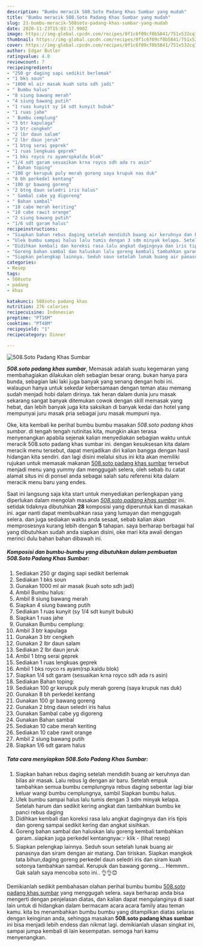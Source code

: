 ```yaml
---
description: "Bumbu meracik 508.Soto Padang Khas Sumbar yang mudah"
title: "Bumbu meracik 508.Soto Padang Khas Sumbar yang mudah"
slug: 21-bumbu-meracik-508soto-padang-khas-sumbar-yang-mudah
date: 2020-11-23T15:03:17.990Z
image: https://img-global.cpcdn.com/recipes/0f1c6f09cf0b5841/751x532cq70/508soto-padang-khas-sumbar-foto-resep-utama.jpg
thumbnail: https://img-global.cpcdn.com/recipes/0f1c6f09cf0b5841/751x532cq70/508soto-padang-khas-sumbar-foto-resep-utama.jpg
cover: https://img-global.cpcdn.com/recipes/0f1c6f09cf0b5841/751x532cq70/508soto-padang-khas-sumbar-foto-resep-utama.jpg
author: Edgar Butler
ratingvalue: 4.8
reviewcount: 7
recipeingredient:
- "250 gr daging sapi sedikit berlemak"
- "1 bks soun"
- "1000 ml air masak kuah soto sdh jadi"
- " Bumbu halus"
- "8 siung bawang merah"
- "4 siung bawang putih"
- "1 ruas kunyit sy 14 sdt kunyit bubuk"
- "1 ruas jahe"
- " Bumbu cemplung"
- "3 btr kapulaga"
- "3 btr cengkeh"
- "2 lbr daun salam"
- "2 lbr daun jeruk"
- "1 btng serai geprek"
- "1 ruas lengkuas geprek"
- "1 bks royco rs ayamrspkaldu blok"
- "1/4 sdt garam sesuaikan krna royco sdh ada rs asin"
- " Bahan toping"
- "100 gr kerupuk puly merah goreng saya krupuk nas duk"
- "8 bh perkedel kentang"
- "100 gr bawang goreng"
- "2 btng daun seledri iris halus"
- " Sambal cabe yg digoreng"
- " Bahan sambal"
- "10 cabe merah keriting"
- "10 cabe rawit orange"
- "2 siung bawang putih"
- "1/6 sdt garam halus"
recipeinstructions:
- "Siapkan bahan rebus daging setelah mendidih buang air keruhnya dan bilas air masak. Lalu rebus lg dengan air baru. Setelah empuk tambahkan semua bumbu cemplungnya rebus daging sebentar lagi biar keluar wangi bumbu cemplungnya, sambil Siapkan bumbu halus."
- "Ulek bumbu sampai halus lalu tumis dengan 3 sdm minyak kelapa. Setelah harum dan sedikit kering angkat dan tambahkan bumbu ke panci rebus daging"
- "Didihkan kembali dan koreksi rasa lalu angkat dagingnya dan iris tipis dan goreng sampai sedikit kering dan angkat sisihkan."
- "Goreng bahan sambal dan haluskan lalu goreng kembali tambahkan garam..siapkan juga perkedel kentangnya👉 klik           (lihat resep)"
- "Siapkan pelengkap lainnya. Seduh soun setelah lunak buang air panasnya dan siram dengan air matang. Dan tiriskan. Siapkan mangkok tata bihun,daging goreng perkedel daun seledri iris dan siram kuah sotonya tambahkan sambal. Kerupuk dan bawang goreng.... Hemmm.. Gak salah saya mencoba soto ini.. 👌👌😊"
categories:
- Resep
tags:
- 508soto
- padang
- khas

katakunci: 508soto padang khas 
nutrition: 276 calories
recipecuisine: Indonesian
preptime: "PT16M"
cooktime: "PT48M"
recipeyield: "1"
recipecategory: Dinner

---
```



![508.Soto Padang Khas Sumbar](https://img-global.cpcdn.com/recipes/0f1c6f09cf0b5841/751x532cq70/508soto-padang-khas-sumbar-foto-resep-utama.jpg)

<b><i>508.soto padang khas sumbar</i></b>, Memasak adalah suatu kegemaran yang membahagiakan dilakukan oleh sebagian besar orang. bukan hanya para bunda, sebagian laki laki juga banyak yang senang dengan hobi ini. walaupun hanya untuk sekedar kebersamaan dengan teman atau memang sudah menjadi hobi dalam dirinya. tak heran dalam dunia juru masak sekarang sangat banyak ditemukan cowok dengan skill memasak yang hebat, dan lebih banyak juga kita saksikan di banyak kedai dan hotel yang mempunyai juru masak pria sebagai juru masak mumpuni nya.



Oke, kita kembali ke perihal bumbu bumbu masakan <i>508.soto padang khas sumbar</i>. di tengah tengah rutinitas kita, mungkin akan terasa menyenangkan apabila sejenak kalian menyediakan sebagian waktu untuk meracik 508.soto padang khas sumbar ini. dengan kesuksesan kita dalam meracik menu tersebut, dapat menjadikan diri kalian bangga dengan hasil hidangan kita sendiri. dan lagi disini melalui situs ini kita akan memiliki rujukan untuk memasak makanan <u>508.soto padang khas sumbar</u> tersebut menjadi menu yang yummy dan menggugah selera, oleh sebab itu catat alamat situs ini di ponsel anda sebagai salah satu referensi kita dalam meracik menu baru yang endes.


Saat ini langsung saja kita start untuk menyediakan perlengkapan yang diperlukan dalam mengolah masakan <u><i>508.soto padang khas sumbar</i></u> ini. setidak tidaknya dibutuhkan <b>28</b> komposisi yang diperuntuk kan di masakan ini. agar nanti dapat membuahkan rasa yang lumayan dan menggugah selera. dan juga sediakan waktu anda sesaat, sebab kalian akan memprosesnya kurang lebih dengan <b>5</b> tahapan. saya berharap berbagai hal yang dibutuhkan sudah anda siapkan disini, oke mari kita awali dengan merinci dulu bahan bahan dibawah ini.

<!--inarticleads1-->

##### Komposisi dan bumbu-bumbu yang dibutuhkan dalam pembuatan 508.Soto Padang Khas Sumbar:

1. Sediakan 250 gr daging sapi sedikit berlemak
1. Sediakan 1 bks soun
1. Gunakan 1000 ml air masak (kuah soto sdh jadi)
1. Ambil  Bumbu halus:
1. Ambil 8 siung bawang merah
1. Siapkan 4 siung bawang putih
1. Sediakan 1 ruas kunyit (sy 1/4 sdt kunyit bubuk)
1. Siapkan 1 ruas jahe
1. Gunakan  Bumbu cemplung:
1. Ambil 3 btr kapulaga
1. Gunakan 3 btr cengkeh
1. Gunakan 2 lbr daun salam
1. Sediakan 2 lbr daun jeruk
1. Ambil 1 btng serai geprek
1. Sediakan 1 ruas lengkuas geprek
1. Ambil 1 bks royco rs ayam(rsp.kaldu blok)
1. Siapkan 1/4 sdt garam (sesuaikan krna royco sdh ada rs asin)
1. Sediakan  Bahan toping:
1. Sediakan 100 gr kerupuk puly merah goreng (saya krupuk nas duk)
1. Gunakan 8 bh perkedel kentang
1. Gunakan 100 gr bawang goreng
1. Gunakan 2 btng daun seledri iris halus
1. Gunakan  Sambal cabe yg digoreng
1. Gunakan  Bahan sambal
1. Sediakan 10 cabe merah keriting
1. Sediakan 10 cabe rawit orange
1. Ambil 2 siung bawang putih
1. Siapkan 1/6 sdt garam halus




<!--inarticleads2-->

##### Tata cara menyiapkan 508.Soto Padang Khas Sumbar:

1. Siapkan bahan rebus daging setelah mendidih buang air keruhnya dan bilas air masak. Lalu rebus lg dengan air baru. Setelah empuk tambahkan semua bumbu cemplungnya rebus daging sebentar lagi biar keluar wangi bumbu cemplungnya, sambil Siapkan bumbu halus.
1. Ulek bumbu sampai halus lalu tumis dengan 3 sdm minyak kelapa. Setelah harum dan sedikit kering angkat dan tambahkan bumbu ke panci rebus daging
1. Didihkan kembali dan koreksi rasa lalu angkat dagingnya dan iris tipis dan goreng sampai sedikit kering dan angkat sisihkan.
1. Goreng bahan sambal dan haluskan lalu goreng kembali tambahkan garam..siapkan juga perkedel kentangnya👉 klik -           (lihat resep)
1. Siapkan pelengkap lainnya. Seduh soun setelah lunak buang air panasnya dan siram dengan air matang. Dan tiriskan. Siapkan mangkok tata bihun,daging goreng perkedel daun seledri iris dan siram kuah sotonya tambahkan sambal. Kerupuk dan bawang goreng.... Hemmm.. Gak salah saya mencoba soto ini.. 👌👌😊




Demikianlah sedikit pembahasan olahan perihal bumbu bumbu <u>508.soto padang khas sumbar</u> yang menggugah selera. saya berharap anda bisa mengerti dengan penjelasan diatas, dan kalian dapat mengulanginya di saat lain untuk di hidangkan dalam bermacam acara acara family atau teman kamu. kita bs menambahkan bumbu bumbu yang ditampilkan diatas selaras dengan keinginan anda, sehingga masakan <b>508.soto padang khas sumbar</b> ini bisa menjadi lebih endess dan nikmat lagi. demikianlah ulasan singkat ini, sampai jumpa kembali di lain kesempatan. semoga hari kamu menyenangkan.

